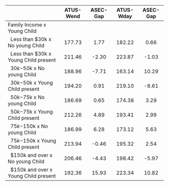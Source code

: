 
|                      |    ATUS-Wend |     ASEC-Gap |    ATUS-Wday |     ASEC-Gap |
| -------------------- | :----------: | :----------: | :----------: | :----------: |
| Family Income x Young Child |              |              |              |              |
| &nbsp;&nbsp;Less than $30k x No young Child |       177.73 |         1.77 |       182.22 |         0.66 |
| &nbsp;&nbsp;Less than $30k x Young Child present |       211.46 |        -2.30 |       223.87 |        -1.03 |
| &nbsp;&nbsp;$30k-$50k x No young Child |       188.96 |        -7.71 |       163.14 |        10.29 |
| &nbsp;&nbsp;$30k-$50k x Young Child present |       194.20 |         0.91 |       219.10 |        -8.61 |
| &nbsp;&nbsp;$50k-$75k x No young Child |       186.69 |         0.65 |       174.38 |         3.29 |
| &nbsp;&nbsp;$50k-$75k x Young Child present |       212.26 |         4.89 |       193.41 |         2.99 |
| &nbsp;&nbsp;$75k-$150k x No young Child |       186.99 |         6.28 |       173.12 |         5.63 |
| &nbsp;&nbsp;$75k-$150k x Young Child present |       213.94 |        -0.46 |       195.32 |         2.54 |
| &nbsp;&nbsp;$150k and over x No young Child |       206.46 |        -4.43 |       198.42 |        -5.97 |
| &nbsp;&nbsp;$150k and over x Young Child present |       192.36 |        15.93 |       223.34 |        10.82 |

